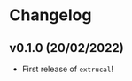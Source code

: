 # Changelog

<!--next-version-placeholder-->

## v0.1.0 (20/02/2022)

- First release of `extrucal`!